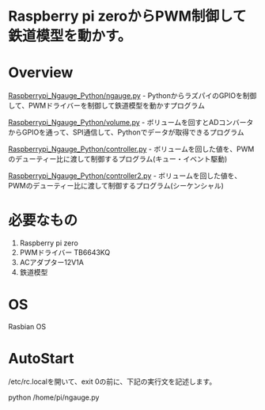 # Raspberry pi zeroからPWM制御して鉄道模型を動かす。

# Overview

[Raspberrypi_Ngauge_Python/ngauge.py](https://github.com/mswaka/Raspberrypi_Ngauge_Python/blob/master/ngauge.py) - PythonからラズパイのGPIOを制御して、PWMドライバーを制御して鉄道模型を動かすプログラム

[Raspberrypi_Ngauge_Python/volume.py](https://github.com/mswaka/Raspberrypi_Ngauge_Python/blob/master/volume.py) - ボリュームを回すとADコンバータからGPIOを通って、SPI通信して、Pythonでデータが取得できるプログラム

[Raspberrypi_Ngauge_Python/controller.py](https://github.com/mswaka/Raspberrypi_Ngauge_Python/blob/master/controller.py) - ボリュームを回した値を、PWMのデューティー比に渡して制御するプログラム(キュー・イベント駆動)

[Raspberrypi_Ngauge_Python/controller2.py](https://github.com/mswaka/Raspberrypi_Ngauge_Python/blob/master/controller2.py) - ボリュームを回した値を、PWMのデューティー比に渡して制御するプログラム(シーケンシャル)

# 必要なもの
1. Raspberry pi zero
2. PWMドライバー TB6643KQ
3. ACアダプター12V1A
4. 鉄道模型

# OS
Rasbian OS

# AutoStart
/etc/rc.localを開いて、exit 0の前に、下記の実行文を記述します。

python /home/pi/ngauge.py
